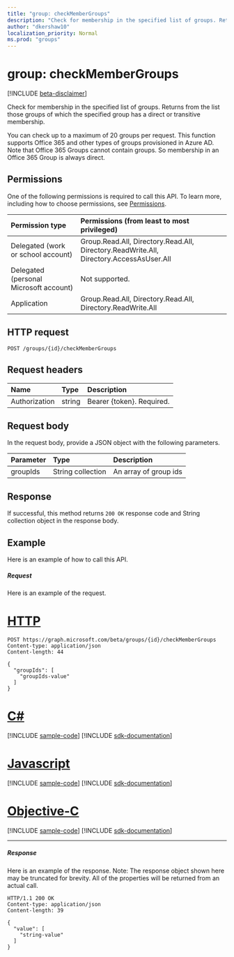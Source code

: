 ```yaml
---
title: "group: checkMemberGroups"
description: "Check for membership in the specified list of groups. Returns from the list those groups of which"
author: "dkershaw10"
localization_priority: Normal
ms.prod: "groups"
---
```


# group: checkMemberGroups

[!INCLUDE [beta-disclaimer](../../includes/beta-disclaimer.md)]

Check for membership in the specified list of groups. Returns from the list those groups of which
the specified group has a direct or transitive membership.

You can check up to a maximum of 20 groups per request. This function supports Office 365 and other
types of groups provisioned in Azure AD. Note that Office 365 Groups cannot contain groups. So membership
in an Office 365 Group is always direct.

## Permissions

One of the following permissions is required to call this API. To learn more, including how to choose permissions, see [Permissions](/graph/permissions-reference).

| Permission type                        | Permissions (from least to most privileged)                                                 |
| :------------------------------------- | :------------------------------------------------------------------------------------------ |
| Delegated (work or school account)     | Group.Read.All, Directory.Read.All, Directory.ReadWrite.All, Directory.AccessAsUser.All |
| Delegated (personal Microsoft account) | Not supported.                                                                              |
| Application                            | Group.Read.All, Directory.Read.All, Directory.ReadWrite.All                             |

## HTTP request

<!-- { "blockType": "ignored" } -->

```http
POST /groups/{id}/checkMemberGroups
```

## Request headers

| Name          | Type   | Description               |
| :------------ | :----- | :------------------------ |
| Authorization | string | Bearer {token}. Required. |

## Request body

In the request body, provide a JSON object with the following parameters.

| Parameter | Type   | Description           |
| :-------- | :----- | :-------------------- |
| groupIds  | String collection | An array of group ids |

## Response

If successful, this method returns `200 OK` response code and String collection object in the response body.

## Example

Here is an example of how to call this API.

##### Request

Here is an example of the request.


# [HTTP](#tab/http)
<!-- {
  "blockType": "request",
  "name": "group_checkmembergroups"
}-->

```http
POST https://graph.microsoft.com/beta/groups/{id}/checkMemberGroups
Content-type: application/json
Content-length: 44

{
  "groupIds": [
    "groupIds-value"
  ]
}
```
# [C#](#tab/csharp)
[!INCLUDE [sample-code](../includes/snippets/csharp/group-checkmembergroups-csharp-snippets.md)]
[!INCLUDE [sdk-documentation](../includes/snippets/snippets-sdk-documentation-link.md)]

# [Javascript](#tab/javascript)
[!INCLUDE [sample-code](../includes/snippets/javascript/group-checkmembergroups-javascript-snippets.md)]
[!INCLUDE [sdk-documentation](../includes/snippets/snippets-sdk-documentation-link.md)]

# [Objective-C](#tab/objc)
[!INCLUDE [sample-code](../includes/snippets/objc/group-checkmembergroups-objc-snippets.md)]
[!INCLUDE [sdk-documentation](../includes/snippets/snippets-sdk-documentation-link.md)]

---


##### Response

Here is an example of the response. Note: The response object shown here may be truncated for brevity. All of the properties will be returned from an actual call.

<!-- {
  "blockType": "response",
  "truncated": true,
  "@odata.type": "string",
  "isCollection": true
} -->

```http
HTTP/1.1 200 OK
Content-type: application/json
Content-length: 39

{
  "value": [
    "string-value"
  ]
}
```

<!-- uuid: 8fcb5dbc-d5aa-4681-8e31-b001d5168d79
2015-10-25 14:57:30 UTC -->

<!--
{
  "type": "#page.annotation",
  "description": "group: checkMemberGroups",
  "keywords": "",
  "section": "documentation",
  "tocPath": "",
  "suppressions": [
  ]
}
-->
